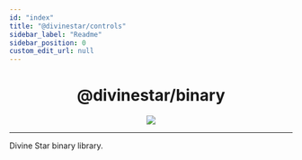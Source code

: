 ```yaml
---
id: "index"
title: "@divinestar/controls"
sidebar_label: "Readme"
sidebar_position: 0
custom_edit_url: null
---
```


<h1 align="center">
@divinestar/binary
</h1>

<p align="center">
<img src="https://divine-star-software.github.io/DigitalAssets/images/logo-small.png"/>
</p>

---

Divine Star binary library.
